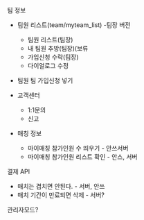 
팀 정보

- 팀원 리스트(team/myteam_list) -팀장 버전
	- 팀원 리스트(팀장)
	- 내 팀원 추방(팀장)(보류
	- 가입신청 수락(팀장)
	- 다이얼로그 수정
- 팀원 팀 가입신청 넣기

- 고객센터
	- 1:1문의
	- 신고

- 매칭 정보
	- 마이매칭 참가인원 수 띄우기 - 안쓰서버
	- 마이매칭 참가인원 리스트 확인 - 안스, 서버

결제 API

* 매치는 겹치면 안된다.	- 서버, 안쓰
* 매치 기간이 만료되면 삭제 - 서버?

관리자모드?
